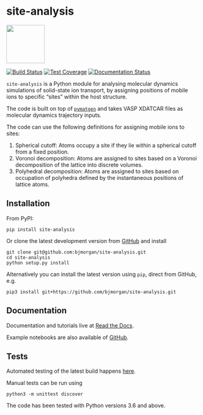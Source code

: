# site-analysis

<img src='logo/site-analysis-logo.png' width='100'>

[![Build Status](https://travis-ci.org/bjmorgan/site-analysis.svg?branch=master)](https://travis-ci.org/bjmorgan/site-analysis)
[![Test Coverage](https://api.codeclimate.com/v1/badges/cb871e86f11b715efad6/test_coverage)](https://codeclimate.com/github/bjmorgan/site-analysis/test_coverage)
[![Documentation Status](https://readthedocs.org/projects/site-analysis/badge/?version=latest)](https://site-analysis.readthedocs.io/en/latest/?badge=latest)

`site-analysis` is a Python module for analysing molecular dynamics simulations of solid-state ion transport, by assigning positions of mobile ions to specific &ldquo;sites&rdquo; within the host structure.

The code is built on top of [`pymatgen`](https://pymatgen.org) and takes VASP XDATCAR files as molecular dynamics trajectory inputs.

The code can use the following definitions for assigning mobile ions to sites:
1. Spherical cutoff: Atoms occupy a site if they lie within a spherical cutoff from a fixed position.
2. Voronoi decomposition: Atoms are assigned to sites based on a Voronoi decomposition of the lattice into discrete volumes.
3. Polyhedral decomposition: Atoms are assigned to sites based on occupation of polyhedra defined by the instantaneous positions of lattice atoms.

## Installation

From PyPI:
```
pip install site-analysis
```

Or clone the latest development version from [GitHub](https://github.com/bjmorgan/site-analysis) and install
```
git clone git@github.com:bjmorgan/site-analysis.git
cd site-analysis
python setup.py install
```

Alternatively you can install the latest version using `pip`, direct from GitHub, e.g.
```
pip3 install git+https://github.com/bjmorgan/site-analysis.git
```

## Documentation
Documentation and tutorials live at [Read the Docs](https://site-analysis.readthedocs.io/en/latest/).

Example notebooks are also available of [GitHub](https://github.com/bjmorgan/site-analysis/examples).

## Tests
Automated testing of the latest build happens [here](https://travis-ci.org/github/bjmorgan/site-analysis).

Manual tests can be run using 
```
python3 -m unittest discover
```
The code has been tested with Python versions 3.6 and above.
